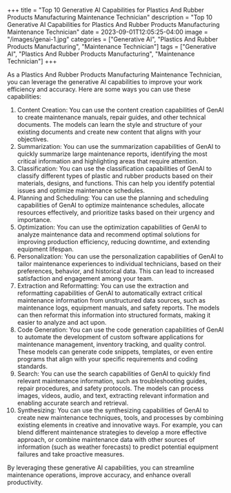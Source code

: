 +++
title = "Top 10 Generative AI Capabilities for Plastics And Rubber Products Manufacturing Maintenance Technician"
description = "Top 10 Generative AI Capabilities for Plastics And Rubber Products Manufacturing Maintenance Technician"
date = 2023-09-01T12:05:25-04:00
image = "/images/genai-1.jpg"
categories = ["Generative AI", "Plastics And Rubber Products Manufacturing", "Maintenance Technician"]
tags = ["Generative AI", "Plastics And Rubber Products Manufacturing", "Maintenance Technician"]
+++

As a Plastics And Rubber Products Manufacturing Maintenance Technician, you can leverage the generative AI capabilities to improve your work efficiency and accuracy. Here are some ways you can use these capabilities:

1. Content Creation: You can use the content creation capabilities of GenAI to create maintenance manuals, repair guides, and other technical documents. The models can learn the style and structure of your existing documents and create new content that aligns with your objectives.
2. Summarization: You can use the summarization capabilities of GenAI to quickly summarize large maintenance reports, identifying the most critical information and highlighting areas that require attention.
3. Classification: You can use the classification capabilities of GenAI to classify different types of plastic and rubber products based on their materials, designs, and functions. This can help you identify potential issues and optimize maintenance schedules.
4. Planning and Scheduling: You can use the planning and scheduling capabilities of GenAI to optimize maintenance schedules, allocate resources effectively, and prioritize tasks based on their urgency and importance.
5. Optimization: You can use the optimization capabilities of GenAI to analyze maintenance data and recommend optimal solutions for improving production efficiency, reducing downtime, and extending equipment lifespan.
6. Personalization: You can use the personalization capabilities of GenAI to tailor maintenance experiences to individual technicians, based on their preferences, behavior, and historical data. This can lead to increased satisfaction and engagement among your team.
7. Extraction and Reformatting: You can use the extraction and reformatting capabilities of GenAI to automatically extract critical maintenance information from unstructured data sources, such as maintenance logs, equipment manuals, and safety reports. The models can then reformat this information into structured formats, making it easier to analyze and act upon.
8. Code Generation: You can use the code generation capabilities of GenAI to automate the development of custom software applications for maintenance management, inventory tracking, and quality control. These models can generate code snippets, templates, or even entire programs that align with your specific requirements and coding standards.
9. Search: You can use the search capabilities of GenAI to quickly find relevant maintenance information, such as troubleshooting guides, repair procedures, and safety protocols. The models can process images, videos, audio, and text, extracting relevant information and enabling accurate search and retrieval.
10. Synthesizing: You can use the synthesizing capabilities of GenAI to create new maintenance techniques, tools, and processes by combining existing elements in creative and innovative ways. For example, you can blend different maintenance strategies to develop a more effective approach, or combine maintenance data with other sources of information (such as weather forecasts) to predict potential equipment failures and take proactive measures.

By leveraging these generative AI capabilities, you can streamline maintenance operations, improve accuracy, and enhance overall productivity.